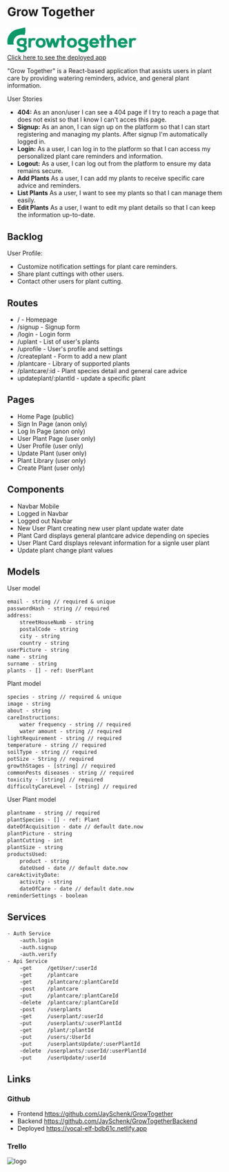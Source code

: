 # Grow Together
<img src="https://github.com/JaySchenk/GrowTogether/raw/main/public/logo.png" alt="logo" width="300"/> </br>
[Click here to see the deployed app](https://vocal-elf-bdb61c.netlify.app/)

"Grow Together" is a React-based application that assists users in plant care by providing watering reminders, advice, and general plant information.

User Stories

- **404:** As an anon/user I can see a 404 page if I try to reach a page that does not exist so that I know I can't acces this page.
- **Signup:** As an anon, I can sign up on the platform so that I can start registering and managing my plants. After signup I'm automatically logged in.
- **Login:** As a user, I can log in to the platform so that I can access my personalized plant care reminders and information.
- **Logout:** As a user, I can log out from the platform to ensure my data remains secure.
- **Add Plants** As a user, I can add my plants to receive specific care advice and reminders.
- **List Plants** As a user, I want to see my plants so that I can manage them easily.
- **Edit Plants** As a user, I want to edit my plant details so that I can keep the information up-to-date.

## Backlog

User Profile:

- Customize notification settings for plant care reminders.
- Share plant cuttings with other users.
- Contact other users for plant cutting.

## Routes

- / - Homepage
- /signup - Signup form
- /login - Login form
- /uplant - List of user's plants
- /uprofile - User's profile and settings
- /createplant - Form to add a new plant
- /plantcare - Library of supported plants
- /plantcare/:id - Plant species detail and general care advice
- updateplant/:plantId - update a specific plant

## Pages

- Home Page (public)
- Sign In Page (anon only)
- Log In Page (anon only)
- User Plant Page (user only)
- User Profile (user only)
- Update Plant (user only)
- Plant Library (user only)
- Create Plant (user only)

## Components

- Navbar Mobile
- Logged in Navbar
- Logged out Navbar
- New User Plant
    creating new user plant
    update water date
- Plant Card 
    displays general plantcare advice depending on species
- User Plant Card
    displays relevant information for a signle user plant
- Update plant
    change plant values


## Models

User model

```
email - string // required & unique
passwordHash - string // required
address:
    streetHouseNumb - string
    postalCode - string
    city - string
    country - string
userPicture - string
name - string
surname - string
plants - [] - ref: UserPlant
```

Plant model

```
species - string // required & unique
image - string
about - string
careInstructions:
    water frequency - string // required
    water amount - string // required
lightRequirement - string // required
temperature - string // required
soilType - string // required
potSize - String // required
growthStages - [string] // required
commonPests diseases - string // required
toxicity - [string] // required
difficultyCareLevel - [string] // required 
```

User Plant model

```
plantname - string // required
plantSpecies - [] - ref: Plant
dateOfAcquisition - date // default date.now
plantPicture - string
plantCutting - int
plantSize - string
productsUsed:
    product - string
    dateUsed - date // default date.now
careActivityDate:
    activity - string
    dateOfCare - date // default date.now
reminderSettings - boolean
```

## Services
```
- Auth Service
    -auth.login
    -auth.signup
    -auth.verify
- Api Service
    -get     /getUser/:userId
    -get     /plantcare
    -get     /plantcare/:plantCareId
    -post    /plantcare
    -put     /plantcare/:plantCareId
    -delete  /plantcare/:plantCareId
    -post    /userplants
    -get     /userplant/:userId
    -put     /userplants/:userPlantId
    -get     /plant/:plantId
    -put     /users/:UserId
    -put     /userplantsUpdate/:userPlantId
    -delete  /userplants/:userId/:userPlantId
    -put     /userUpdate/:userId
```
## Links

### Github
- Frontend  https://github.com/JaySchenk/GrowTogether
- Backend   https://github.com/JaySchenk/GrowTogetherBackend
- Deployed  https://vocal-elf-bdb61c.netlify.app

### Trello
<img src="https://i.imgur.com/otbd0Al.png" alt="logo" width="600"/> </br>

